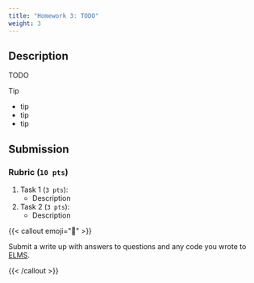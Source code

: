 ```yaml
---
title: "Homework 3: TODO"
weight: 3
---
```


## Description

TODO

> [!TIP]
>
> - tip
> - tip
> - tip

## Submission

### Rubric (`10 pts`)

1. Task 1 (`3 pts`):
   - Description
1. Task 2 (`3 pts`):
   - Description

{{< callout emoji="📝" >}}

Submit a write up with answers to questions and any code you wrote to
[ELMS](https://umd.instructure.com/courses/1374508/assignments).

{{< /callout >}}
